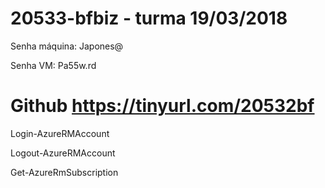 # 20533-bfbiz - turma 19/03/2018

Senha máquina: Japones@

Senha VM: Pa55w.rd

# Github https://tinyurl.com/20532bf

Login-AzureRMAccount

Logout-AzureRMAccount

Get-AzureRmSubscription
